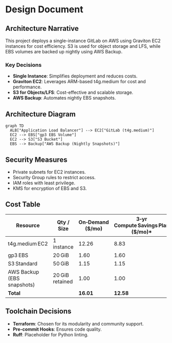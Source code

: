 # Design Document

## Architecture Narrative
This project deploys a single-instance GitLab on AWS using Graviton EC2 instances for cost efficiency. S3 is used for object storage and LFS, while EBS volumes are backed up nightly using AWS Backup.

### Key Decisions
- **Single Instance**: Simplifies deployment and reduces costs.
- **Graviton EC2**: Leverages ARM-based t4g.medium for cost and performance.
- **S3 for Objects/LFS**: Cost-effective and scalable storage.
- **AWS Backup**: Automates nightly EBS snapshots.

## Architecture Diagram
```mermaid
graph TD
  ALB["Application Load Balancer"] --> EC2["GitLab (t4g.medium)"]
  EC2 --> EBS["gp3 EBS Volume"]
  EC2 --> S3["S3 Bucket"]
  EBS --> Backup["AWS Backup (Nightly Snapshots)"]
```

## Security Measures
- Private subnets for EC2 instances.
- Security Group rules to restrict access.
- IAM roles with least privilege.
- KMS for encryption of EBS and S3.

## Cost Table
| Resource                           | Qty / Size         | On‑Demand ($/mo) | 3‑yr Compute Savings Plan ($/mo)* |
|------------------------------------|--------------------|------------------|----------------------------------|
| t4g.medium EC2                      | 1 instance         | 12.26            | 8.83                             |
| gp3 EBS                            | 20 GiB             | 1.60             | 1.60                             |
| S3 Standard                        | 50 GiB             | 1.15             | 1.15                             |
| AWS Backup (EBS snapshots)         | 20 GiB retained    | 1.00             | 1.00                             |
| **Total**                          |                    | **16.01**        | **12.58**                        |

## Toolchain Decisions
- **Terraform**: Chosen for its modularity and community support.
- **Pre-commit Hooks**: Ensures code quality.
- **Ruff**: Placeholder for Python linting.
